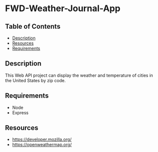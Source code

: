 # FWD-Weather-Journal-App

## Table of Contents

* [Description](#description)
* [Resources](#resources)
* [Requirements](#requirements)

## Description

This Web API project can display the weather and temperature of cities in the United States by zip code.

## Requirements

- Node
- Express

## Resources

- https://developer.mozilla.org/
- https://openweathermap.org/

